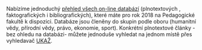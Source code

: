 
Nabízíme jednoduchý [přehled všech on-line databází](eiz-pedf.html)
(plnotextových , faktografických i bibliografických), které máte pro rok 2018
na Pedagogické fakultě k dispozici. Databáze jsou členěny do skupin podle oboru
(humanitní vědy, přírodní vědy, právo, ekonomie, sport).  Konkrétní
plnotextové články - bez ohledu na databázi-  můžete jednoduše vyhledat na
jednom místě přes vyhledavač  [UKAŽ](https://ukaz.cuni.cz/). 

